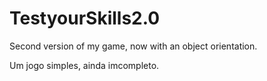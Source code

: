 # TestyourSkills2.0
Second version of my game, now with an object orientation.

Um jogo simples, ainda imcompleto. 

